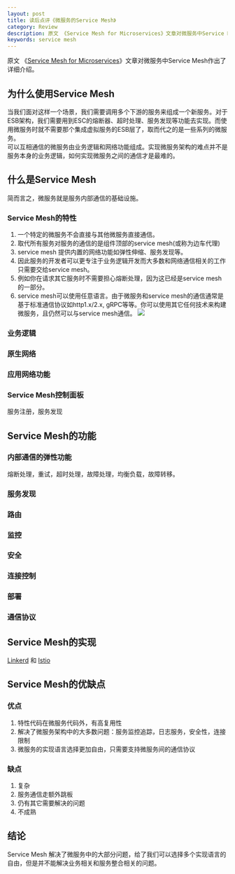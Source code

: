```yaml
---
layout: post
title: 读后点评《微服务的Service Mesh》
category: Review 
description: 原文 《Service Mesh for Microservices》文章对微服务中Service Mesh作出了详细介绍。
keywords: service mesh
---
```


原文 《[Service Mesh for Microservices](https://medium.com/microservices-in-practice/service-mesh-for-microservices-2953109a3c9a)》文章对微服务中Service Mesh作出了详细介绍。

## 为什么使用Service Mesh
当我们面对这样一个场景，我们需要调用多个下游的服务来组成一个新服务。对于ESB架构，我们需要用到ESC的熔断器、超时处理、服务发现等功能去实现。而使用微服务时就不需要那个集成虚拟服务的ESB层了，取而代之的是一些系列的微服务。  
可以互相通信的微服务由业务逻辑和网络功能组成。实现微服务架构的难点并不是服务本身的业务逻辑，如何实现微服务之间的通信才是最难的。
## 什么是Service Mesh
简而言之，微服务就是服务内部通信的基础设施。  
### Service Mesh的特性
1. 一个特定的微服务不会直接与其他微服务直接通信。
2. 取代所有服务对服务的通信的是组件顶部的service mesh(或称为边车代理)
3. service mesh 提供内置的网络功能如弹性伸缩、服务发现等。
4. 因此服务的开发者可以更专注于业务逻辑开发而大多数和网络通信相关的工作只需要交给service mesh。
5. 例如你在请求其它服务时不需要担心熔断处理，因为这已经是service mesh的一部分。
6. service mesh可以使用任意语言。由于微服务和service mesh的通信通常是基于标准通信协议如http1.x/2.x, gRPC等等。你可以使用其它任何技术来构建微服务，且仍然可以与service mesh通信。 
![]({{site.baseurl}}/assets/img/service-mesh.png)  
  
### 业务逻辑
### 原生网络
### 应用网络功能
### Service Mesh控制面板
服务注册，服务发现  
## Service Mesh的功能  
### 内部通信的弹性功能  
熔断处理，重试，超时处理，故障处理，均衡负载，故障转移。
### 服务发现
### 路由
### 监控
### 安全
### 连接控制
### 部署
### 通信协议
## Service Mesh的实现
[Linkerd](https://linkerd.io/) 和 [Istio](https://istio.io/) 
## Service Mesh的优缺点
### 优点
1. 特性代码在微服务代码外，有高复用性
2. 解决了微服务架构中的大多数问题：服务监控追踪，日志服务，安全性，连接限制
3. 微服务的实现语言选择更加自由，只需要支持微服务间的通信协议
  
### 缺点
1. 复杂
2. 服务通信走额外跳板
3. 仍有其它需要解决的问题
4. 不成熟
  
## 结论
Service Mesh 解决了微服务中的大部分问题，给了我们可以选择多个实现语言的自由，但是并不能解决业务相关和服务整合相关的问题。